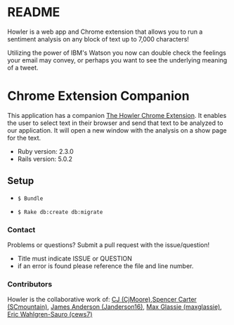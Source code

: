 # README

Howler is a web app and Chrome extension that allows you to run a sentiment analysis on any block of text up to 7,000 characters!

Utilizing the power of IBM's Watson you now can double check the feelings your email may convey, or perhaps you want to see the underlying meaning of a tweet.

# Chrome Extension Companion

This application has a companion [The Howler Chrome Extension](https://github.com/CjMoore/howler-extension). It enables the user to select text in their browser and send that text to be analyzed to our application. It will open a new window with the analysis on a show page for the text.

* Ruby version: 2.3.0
* Rails version: 5.0.2

## Setup

* ``` $ Bundle ```

* ```$ Rake db:create db:migrate```

### Contact

Problems or questions? Submit a pull request with the issue/question!
* Title must indicate ISSUE or QUESTION
* if an error is found please reference the file and line number.
### Contributors

Howler is the collaborative work of: [CJ (CjMoore)](https://github.com/CjMoore),[Spencer Carter (SCmountain)](https://github.com/scmountain), [James Anderson (Janderson16)](https://github.com/janderson16), [Max Glassie (maxglassie)](https://github.com/maxglassie), [Eric Wahlgren-Sauro (cews7)](https://github.com/cews7)
